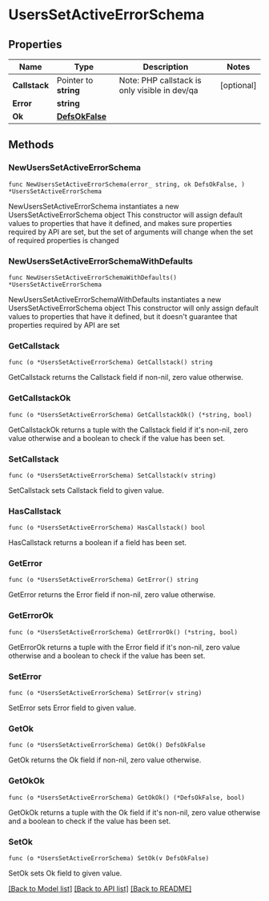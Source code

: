 # UsersSetActiveErrorSchema

## Properties

Name | Type | Description | Notes
------------ | ------------- | ------------- | -------------
**Callstack** | Pointer to **string** | Note: PHP callstack is only visible in dev/qa | [optional] 
**Error** | **string** |  | 
**Ok** | [**DefsOkFalse**](DefsOkFalse.md) |  | 

## Methods

### NewUsersSetActiveErrorSchema

`func NewUsersSetActiveErrorSchema(error_ string, ok DefsOkFalse, ) *UsersSetActiveErrorSchema`

NewUsersSetActiveErrorSchema instantiates a new UsersSetActiveErrorSchema object
This constructor will assign default values to properties that have it defined,
and makes sure properties required by API are set, but the set of arguments
will change when the set of required properties is changed

### NewUsersSetActiveErrorSchemaWithDefaults

`func NewUsersSetActiveErrorSchemaWithDefaults() *UsersSetActiveErrorSchema`

NewUsersSetActiveErrorSchemaWithDefaults instantiates a new UsersSetActiveErrorSchema object
This constructor will only assign default values to properties that have it defined,
but it doesn't guarantee that properties required by API are set

### GetCallstack

`func (o *UsersSetActiveErrorSchema) GetCallstack() string`

GetCallstack returns the Callstack field if non-nil, zero value otherwise.

### GetCallstackOk

`func (o *UsersSetActiveErrorSchema) GetCallstackOk() (*string, bool)`

GetCallstackOk returns a tuple with the Callstack field if it's non-nil, zero value otherwise
and a boolean to check if the value has been set.

### SetCallstack

`func (o *UsersSetActiveErrorSchema) SetCallstack(v string)`

SetCallstack sets Callstack field to given value.

### HasCallstack

`func (o *UsersSetActiveErrorSchema) HasCallstack() bool`

HasCallstack returns a boolean if a field has been set.

### GetError

`func (o *UsersSetActiveErrorSchema) GetError() string`

GetError returns the Error field if non-nil, zero value otherwise.

### GetErrorOk

`func (o *UsersSetActiveErrorSchema) GetErrorOk() (*string, bool)`

GetErrorOk returns a tuple with the Error field if it's non-nil, zero value otherwise
and a boolean to check if the value has been set.

### SetError

`func (o *UsersSetActiveErrorSchema) SetError(v string)`

SetError sets Error field to given value.


### GetOk

`func (o *UsersSetActiveErrorSchema) GetOk() DefsOkFalse`

GetOk returns the Ok field if non-nil, zero value otherwise.

### GetOkOk

`func (o *UsersSetActiveErrorSchema) GetOkOk() (*DefsOkFalse, bool)`

GetOkOk returns a tuple with the Ok field if it's non-nil, zero value otherwise
and a boolean to check if the value has been set.

### SetOk

`func (o *UsersSetActiveErrorSchema) SetOk(v DefsOkFalse)`

SetOk sets Ok field to given value.



[[Back to Model list]](../README.md#documentation-for-models) [[Back to API list]](../README.md#documentation-for-api-endpoints) [[Back to README]](../README.md)


